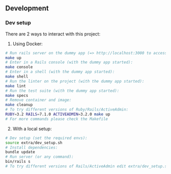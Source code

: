 ## Development

### Dev setup

There are 2 ways to interact with this project:

1) Using Docker:

```sh
# Run rails server on the dummy app (=> http://localhost:3000 to access to ActiveAdmin):
make up
# Enter in a Rails console (with the dummy app started):
make console
# Enter in a shell (with the dummy app started):
make shell
# Run the linter on the project (with the dummy app started):
make lint
# Run the test suite (with the dummy app started):
make specs
# Remove container and image:
make cleanup
# To try different versions of Ruby/Rails/ActiveAdmin:
RUBY=3.2 RAILS=7.1.0 ACTIVEADMIN=3.2.0 make up
# For more commands please check the Makefile
```

2) With a local setup:

```sh
# Dev setup (set the required envs):
source extra/dev_setup.sh
# Install dependencies:
bundle update
# Run server (or any command):
bin/rails s
# To try different versions of Rails/ActiveAdmin edit extra/dev_setup.sh
```
